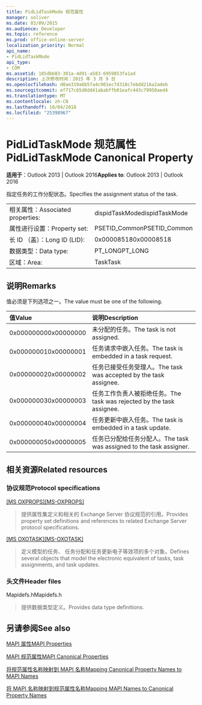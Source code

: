 ```yaml
---
title: PidLidTaskMode 规范属性
manager: soliver
ms.date: 03/09/2015
ms.audience: Developer
ms.topic: reference
ms.prod: office-online-server
localization_priority: Normal
api_name:
- PidLidTaskMode
api_type:
- COM
ms.assetid: 185db683-301a-4d91-a583-6959853fa1ad
description: 上次修改时间：2015 年 3 月 9 日
ms.openlocfilehash: d0ae319a6b5fa4c901ec7d318c7ebdd216a2adeb
ms.sourcegitcommit: ef717c65d8dd41ababffb01eafc443c79950aed4
ms.translationtype: MT
ms.contentlocale: zh-CN
ms.lasthandoff: 10/04/2018
ms.locfileid: "25398967"
---
```

# <a name="pidlidtaskmode-canonical-property"></a><span data-ttu-id="b6129-103">PidLidTaskMode 规范属性</span><span class="sxs-lookup"><span data-stu-id="b6129-103">PidLidTaskMode Canonical Property</span></span>

  
  
<span data-ttu-id="b6129-104">**适用于**：Outlook 2013 | Outlook 2016</span><span class="sxs-lookup"><span data-stu-id="b6129-104">**Applies to**: Outlook 2013 | Outlook 2016</span></span> 
  
<span data-ttu-id="b6129-105">指定任务的工作分配状态。</span><span class="sxs-lookup"><span data-stu-id="b6129-105">Specifies the assignment status of the task.</span></span>
  
|||
|:-----|:-----|
|<span data-ttu-id="b6129-106">相关属性：</span><span class="sxs-lookup"><span data-stu-id="b6129-106">Associated properties:</span></span>  <br/> |<span data-ttu-id="b6129-107">dispidTaskMode</span><span class="sxs-lookup"><span data-stu-id="b6129-107">dispidTaskMode</span></span>  <br/> |
|<span data-ttu-id="b6129-108">属性进行设置：</span><span class="sxs-lookup"><span data-stu-id="b6129-108">Property set:</span></span>  <br/> |<span data-ttu-id="b6129-109">PSETID_Common</span><span class="sxs-lookup"><span data-stu-id="b6129-109">PSETID_Common</span></span>  <br/> |
|<span data-ttu-id="b6129-110">长 ID （盖）：</span><span class="sxs-lookup"><span data-stu-id="b6129-110">Long ID (LID):</span></span>  <br/> |<span data-ttu-id="b6129-111">0x00008518</span><span class="sxs-lookup"><span data-stu-id="b6129-111">0x00008518</span></span>  <br/> |
|<span data-ttu-id="b6129-112">数据类型：</span><span class="sxs-lookup"><span data-stu-id="b6129-112">Data type:</span></span>  <br/> |<span data-ttu-id="b6129-113">PT_LONG</span><span class="sxs-lookup"><span data-stu-id="b6129-113">PT_LONG</span></span>  <br/> |
|<span data-ttu-id="b6129-114">区域：</span><span class="sxs-lookup"><span data-stu-id="b6129-114">Area:</span></span>  <br/> |<span data-ttu-id="b6129-115">Task</span><span class="sxs-lookup"><span data-stu-id="b6129-115">Task</span></span>  <br/> |
   
## <a name="remarks"></a><span data-ttu-id="b6129-116">说明</span><span class="sxs-lookup"><span data-stu-id="b6129-116">Remarks</span></span>

<span data-ttu-id="b6129-117">值必须是下列选项之一。</span><span class="sxs-lookup"><span data-stu-id="b6129-117">The value must be one of the following.</span></span>
  
|<span data-ttu-id="b6129-118">**值**</span><span class="sxs-lookup"><span data-stu-id="b6129-118">**Value**</span></span>|<span data-ttu-id="b6129-119">**说明**</span><span class="sxs-lookup"><span data-stu-id="b6129-119">**Description**</span></span>|
|:-----|:-----|
|<span data-ttu-id="b6129-120">0x00000000</span><span class="sxs-lookup"><span data-stu-id="b6129-120">0x00000000</span></span>  <br/> |<span data-ttu-id="b6129-121">未分配的任务。</span><span class="sxs-lookup"><span data-stu-id="b6129-121">The task is not assigned.</span></span>  <br/> |
|<span data-ttu-id="b6129-122">0x00000001</span><span class="sxs-lookup"><span data-stu-id="b6129-122">0x00000001</span></span>  <br/> |<span data-ttu-id="b6129-123">任务请求中嵌入任务。</span><span class="sxs-lookup"><span data-stu-id="b6129-123">The task is embedded in a task request.</span></span>  <br/> |
|<span data-ttu-id="b6129-124">0x00000002</span><span class="sxs-lookup"><span data-stu-id="b6129-124">0x00000002</span></span>  <br/> |<span data-ttu-id="b6129-125">任务已接受任务受理人。</span><span class="sxs-lookup"><span data-stu-id="b6129-125">The task was accepted by the task assignee.</span></span>  <br/> |
|<span data-ttu-id="b6129-126">0x00000003</span><span class="sxs-lookup"><span data-stu-id="b6129-126">0x00000003</span></span>  <br/> |<span data-ttu-id="b6129-127">任务工作负责人被拒绝任务。</span><span class="sxs-lookup"><span data-stu-id="b6129-127">The task was rejected by the task assignee.</span></span>  <br/> |
|<span data-ttu-id="b6129-128">0x00000004</span><span class="sxs-lookup"><span data-stu-id="b6129-128">0x00000004</span></span>  <br/> |<span data-ttu-id="b6129-129">任务更新中嵌入任务。</span><span class="sxs-lookup"><span data-stu-id="b6129-129">The task is embedded in a task update.</span></span>  <br/> |
|<span data-ttu-id="b6129-130">0x00000005</span><span class="sxs-lookup"><span data-stu-id="b6129-130">0x00000005</span></span>  <br/> |<span data-ttu-id="b6129-131">任务已分配给任务分配人。</span><span class="sxs-lookup"><span data-stu-id="b6129-131">The task was assigned to the task assigner.</span></span>  <br/> |
   
## <a name="related-resources"></a><span data-ttu-id="b6129-132">相关资源</span><span class="sxs-lookup"><span data-stu-id="b6129-132">Related resources</span></span>

### <a name="protocol-specifications"></a><span data-ttu-id="b6129-133">协议规范</span><span class="sxs-lookup"><span data-stu-id="b6129-133">Protocol specifications</span></span>

<span data-ttu-id="b6129-134">[[MS OXPROPS]](https://msdn.microsoft.com/library/f6ab1613-aefe-447d-a49c-18217230b148%28Office.15%29.aspx)</span><span class="sxs-lookup"><span data-stu-id="b6129-134">[[MS-OXPROPS]](https://msdn.microsoft.com/library/f6ab1613-aefe-447d-a49c-18217230b148%28Office.15%29.aspx)</span></span>
  
> <span data-ttu-id="b6129-135">提供属性集定义和相关的 Exchange Server 协议规范的引用。</span><span class="sxs-lookup"><span data-stu-id="b6129-135">Provides property set definitions and references to related Exchange Server protocol specifications.</span></span>
    
<span data-ttu-id="b6129-136">[[MS OXOTASK]](https://msdn.microsoft.com/library/55600ec0-6195-4730-8436-59c7931ef27e%28Office.15%29.aspx)</span><span class="sxs-lookup"><span data-stu-id="b6129-136">[[MS-OXOTASK]](https://msdn.microsoft.com/library/55600ec0-6195-4730-8436-59c7931ef27e%28Office.15%29.aspx)</span></span>
  
> <span data-ttu-id="b6129-137">定义模型的任务、 任务分配和任务更新电子等效项的多个对象。</span><span class="sxs-lookup"><span data-stu-id="b6129-137">Defines several objects that model the electronic equivalent of tasks, task assignments, and task updates.</span></span>
    
### <a name="header-files"></a><span data-ttu-id="b6129-138">头文件</span><span class="sxs-lookup"><span data-stu-id="b6129-138">Header files</span></span>

<span data-ttu-id="b6129-139">Mapidefs.h</span><span class="sxs-lookup"><span data-stu-id="b6129-139">Mapidefs.h</span></span>
  
> <span data-ttu-id="b6129-140">提供数据类型定义。</span><span class="sxs-lookup"><span data-stu-id="b6129-140">Provides data type definitions.</span></span>
    
## <a name="see-also"></a><span data-ttu-id="b6129-141">另请参阅</span><span class="sxs-lookup"><span data-stu-id="b6129-141">See also</span></span>



[<span data-ttu-id="b6129-142">MAPI 属性</span><span class="sxs-lookup"><span data-stu-id="b6129-142">MAPI Properties</span></span>](mapi-properties.md)
  
[<span data-ttu-id="b6129-143">MAPI 规范属性</span><span class="sxs-lookup"><span data-stu-id="b6129-143">MAPI Canonical Properties</span></span>](mapi-canonical-properties.md)
  
[<span data-ttu-id="b6129-144">将规范属性名称映射到 MAPI 名称</span><span class="sxs-lookup"><span data-stu-id="b6129-144">Mapping Canonical Property Names to MAPI Names</span></span>](mapping-canonical-property-names-to-mapi-names.md)
  
[<span data-ttu-id="b6129-145">将 MAPI 名称映射到规范属性名称</span><span class="sxs-lookup"><span data-stu-id="b6129-145">Mapping MAPI Names to Canonical Property Names</span></span>](mapping-mapi-names-to-canonical-property-names.md)

